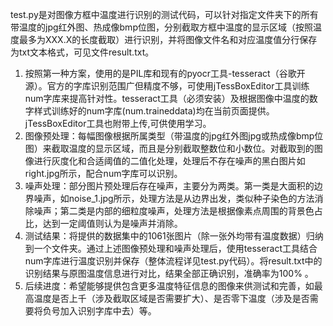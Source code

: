   test.py是对图像方框中温度进行识别的测试代码，可以针对指定文件夹下的所有带温度的jpg红外图、热成像bmp位图，分别截取方框中温度的显示区域（按照温度最多为XXX.X的长度截取）进行识别，并将图像文件名和对应温度值分行保存为txt文本格式，可见文件result.txt。  
  1. 按照第一种方案，使用的是PIL库和现有的pyocr工具-tesseract（谷歌开源）。官方的字库识别范围广但精度不够，可使用jTessBoxEditor工具训练num字库来提高针对性。tesseract工具（必须安装）及根据图像中温度的数字样式训练好的num字库(num.traineddata)均在当前页面提供。jTessBoxEditor工具也附带上传,可供使用学习。  
  2. 图像预处理：每幅图像根据所属类型（带温度的jpg红外图jpg或热成像bmp位图）来截取温度的显示区域，而且是分别截取整数位和小数位。对截取到的图像进行灰度化和合适阈值的二值化处理，处理后不存在噪声的黑白图片如right.jpg所示，配合num字库可以识别。 
  3. 噪声处理：部分图片预处理后存在噪声，主要分为两类。第一类是大面积的边界噪声，如noise_1.jpg所示，处理方法是从边界出发，类似种子染色的方法消除噪声；第二类是内部的细粒度噪声，处理方法是根据像素点周围的背景色占比，达到一定阈值则认为是噪声并消除。
  4. 测试结果：将提供的数据集中的1061张图片（除一张外均带有温度数据）归纳到一个文件夹。通过上述图像预处理和噪声处理后，使用tesseract工具结合num字库进行温度识别并保存（整体流程详见test.py代码）。将result.txt中的识别结果与原图温度信息进行对比，结果全部正确识别，准确率为100% 。  
  5. 后续进度：希望能够提供包含更多温度特征信息的图像来供测试和完善，如最高温度是否上千（涉及截取区域是否需要扩大）、是否零下温度（涉及是否需要将负号加入识别字库中去）等。
